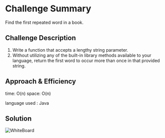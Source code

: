 # Challenge Summary
Find the first repeated word in a book.

## Challenge Description
1. Write a function that accepts a lengthy string parameter.
2. Without utilizing any of the built-in library methods available to your language, return the first word to occur more than once in that provided string.

## Approach & Efficiency
time: O(n)
space: O(n)

language used : Java

## Solution
![WhiteBoard](codeChg32.png)

